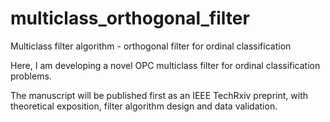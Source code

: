 # multiclass_orthogonal_filter
Multiclass filter algorithm - orthogonal filter for ordinal classification

Here, I am developing a novel OPC multiclass filter for ordinal classification problems.

The manuscript will be published first as an IEEE TechRxiv preprint, with theoretical exposition, filter algorithm design and data validation. 

